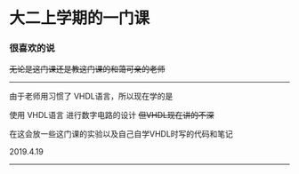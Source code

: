 # 大二上学期的一门课

### 很喜欢的说

<s> 无论是这门课还是教这门课的和蔼可亲的老师 </s>

----

由于老师用习惯了 VHDL语言，所以现在学的是

使用 VHDL语言 进行数字电路的设计 <s>但VHDL现在讲的不深</s>

在这会放一些这门课的实验以及自己自学VHDL时写的代码和笔记

2019.4.19

----

